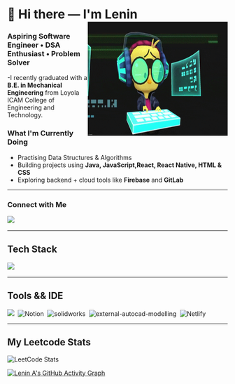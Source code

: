 # 👋 Hi there — I'm **Lenin** <img align="right" width="320" height="260" src="https://github.com/samadpls/Programing-Gifs/blob/main/public/gifs/pic1.gif" alt="Coding animation">

### Aspiring Software Engineer • DSA Enthusiast • Problem Solver ###

-I recently graduated with a **B.E. in Mechanical Engineering** from Loyola ICAM College of Engineering and Technology.  

###  What I'm Currently Doing
- Practising Data Structures & Algorithms
- Building projects using **Java, JavaScript,React, React Native, HTML & CSS**
- Exploring backend + cloud tools like **Firebase** and **GitLab**

---

### Connect with Me
[<img src="https://img.shields.io/badge/LinkedIn-0077B5?style=for-the-badge&logo=linkedin&logoColor=white" />](https://www.linkedin.com/in/lenin-/)

---

## Tech Stack
<p>
  <img src="https://skillicons.dev/icons?i=java,mysql,html,css,js,react" height="45" />
</p>

---

##  Tools && IDE
<p>
  <img src="https://skillicons.dev/icons?i=firebase,vscode,gitlab" height="42" />&nbsp;
  <img src="https://camo.githubusercontent.com/c3b9645a3bb9eb03c7b26e49e828be15cba7ba2554bfaa6d9821b2ad8253300b/68747470733a2f2f696d672e69636f6e73382e636f6d2f636f6c6f722f3438302f6e756c6c2f6e6f74696f6e2d2d76312e706e67" height="42" alt="Notion" />&nbsp;
  <img width="42" height="42" src="https://img.icons8.com/color/48/solidworks.png" alt="solidworks"/>&nbsp;
  <img width="42" height="42" src="https://img.icons8.com/external-others-pike-picture/50/external-autocad-modelling-others-pike-picture.png" alt="external-autocad-modelling"/>&nbsp;
  <img src="https://img.shields.io/badge/Netlify-00C7B7?style=for-the-badge&logo=netlify&logoColor=white" height="42" alt="Netlify" />
</p>

---

## My Leetcode Stats
![LeetCode Stats](https://leetcard.jacoblin.cool/Lenin-A?theme=dark&font=Roboto%20Serif&ext=heatmap)

[![Lenin A's GitHub Activity Graph](https://github-readme-activity-graph.vercel.app/graph?username=Lenin-A&bg_color=0d1117&color=0fd8e6&line=33c016&point=33c016&area=true&hide_border=true)](https://github.com/ashutosh00710/github-readme-activity-graph)

